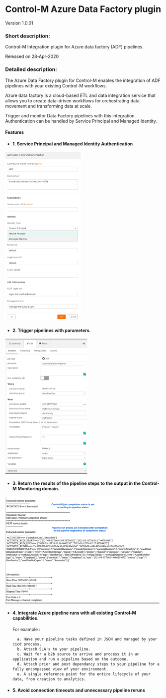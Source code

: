 # Control-M Azure Data Factory plugin
Version 1.0.01

### Short description:
Control-M Integration plugin for Azure data factory (ADF) pipelines.

Released on 28-Apr-2020
 
### Detailed description:

The Azure Data Factory plugin for Control-M enables the integration of ADF pipelines with your existing Control-M
workflows.

Azure data factory is a cloud-based ETL and data integration service that allows you to create data-driven workflows 
for orchestrating data movement and transforming data at scale.

Trigger and monitor Data Factory pipelines with this integration. Authentication can be handled by Service Principal
and Managed Identity.

#### Features

* #### 1. Service Principal and Managed Identity Authentication 

![](./images/connprof.png)

* #### 2. Trigger pipelines with parameters.

![jobparams](./images/jobparams.png)

* #### 3. Return the results of the pipeline steps to the output in the Control-M Monitoring domain.  

![output](./images/output.png)

* #### 4. Integrate Azure pipeline runs with all existing Control-M capabilities.  
    For example : 
                   
        a. Have your pipeline tasks defined in JSON and managed by your cicd process.          
        b. Attach SLA's to your pipeline.
        c. Wait for a b2b source to arrive and process it in an application and run a pipeline based on the outcome.
        d. Attach prior and post dependancy steps to your pipeline for a fully encompassed view of your environment.
        e. A single reference point for the entire lifecycle of your data, from creation to analytics.

* #### 5. Avoid connection timeouts and unnecessary pipeline reruns



 

